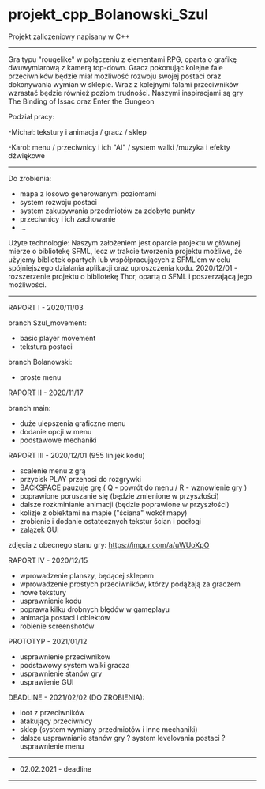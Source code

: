 # projekt_cpp_Bolanowski_Szul
Projekt zaliczeniowy napisany w C++

--------

Gra typu "rougelike" w połączeniu z elementami RPG, oparta o grafikę dwuwymiarową z kamerą top-down. Gracz pokonując kolejne fale przeciwników będzie miał możliwość rozwoju swojej postaci oraz dokonywania wymian w sklepie. Wraz z kolejnymi falami przeciwników wzrastać będzie również poziom trudności.
Naszymi inspiracjami są gry The Binding of Issac oraz Enter the Gungeon

Podział pracy:

-Michał: tekstury i animacja / gracz / sklep

-Karol: menu / przeciwnicy i ich "AI" / system walki /muzyka i efekty dźwiękowe

--------

Do zrobienia:
- mapa z losowo generowanymi poziomami
- system rozwoju postaci
- system zakupywania przedmiotów za zdobyte punkty
- przeciwnicy i ich zachowanie
- ...

Użyte technologie:
Naszym założeniem jest oparcie projektu w głównej mierze o bibliotekę SFML, lecz w trakcie tworzenia projektu możliwe, że użyjemy bibliotek opartych lub współpracujących z SFML'em w celu spójniejszego działania aplikacji oraz uproszczenia kodu.
2020/12/01 - rozszerzenie projektu o bibliotekę Thor, opartą o SFML i poszerzającą jego możliwości.

--------



RAPORT I - 2020/11/03

branch Szul_movement:
- basic player movement
- tekstura postaci

branch Bolanowski:
- proste menu



RAPORT II - 2020/11/17

branch main:
- duże ulepszenia graficzne menu
- dodanie opcji w menu
- podstawowe mechaniki



RAPORT III - 2020/12/01 (955 linijek kodu)

- scalenie menu z grą
- przycisk PLAY przenosi do rozgrywki
- BACKSPACE pauzuje grę ( Q - powrót do menu / R - wznowienie gry )
- poprawione poruszanie się (będzie zmienione w przyszłości)
- dalsze rozkminianie animacji (będzie poprawione w przyszłości)
- kolizje z obiektami na mapie ("ściana" wokół mapy)
- zrobienie i dodanie ostatecznych tekstur ścian i podłogi
- zalążek GUI

zdjęcia z obecnego stanu gry: https://imgur.com/a/uWUoXpO



RAPORT IV - 2020/12/15

- wprowadzenie planszy, będącej sklepem
- wprowadzenie prostych przeciwników, którzy podążają za graczem
- nowe tekstury
- usprawnienie kodu
- poprawa kilku drobnych błędów w gameplayu
- animacja postaci i obiektów
- robienie screenshotów



PROTOTYP - 2021/01/12

- usprawnienie przeciwników
- podstawowy system walki gracza
- usprawnienie stanów gry
- usprawienie GUI


DEADLINE - 2021/02/02 (DO ZROBIENIA):
- loot z przeciwników
- atakujący przeciwnicy
- sklep (system wymiany przedmiotów i inne mechaniki)
- dalsze usprawnianie stanów gry
? system levelovania postaci
? usprawnienie menu

--------
- 02.02.2021 - deadline
--------
